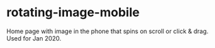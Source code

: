 # rotating-image-mobile
Home page with image in the phone that spins on scroll or click &amp; drag. Used for Jan 2020.
